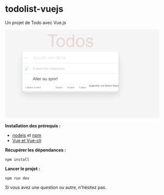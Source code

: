 # todolist-vuejs

Un projet de Todo avec Vue.js

![Alt text](/assets/todo.png?raw=true "Todo list")

**Installation des prérequis :**

- [nodejs](https://nodejs.org/en/) et [npm](https://www.npmjs.com/)
- [Vue et Vue-cli](https://vuejs.org/v2/guide/installation.html)

**Récupérer les dépendances :**

```
npm install
```

**Lancer le projet :**

```
npm run dev
```

Si vous avez une question ou autre, n'hésitez pas.
